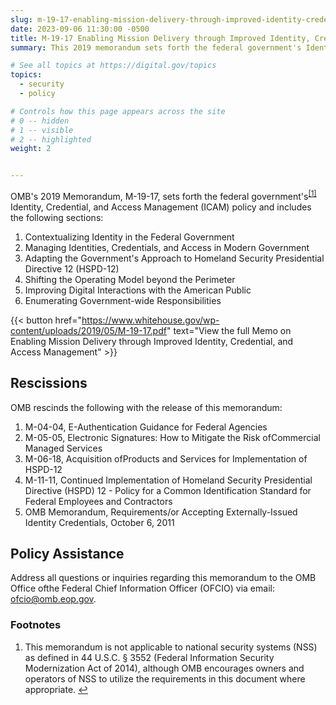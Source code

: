 ```yaml
---
slug: m-19-17-enabling-mission-delivery-through-improved-identity-credential-and-access-management
date: 2023-09-06 11:30:00 -0500
title: M-19-17 Enabling Mission Delivery through Improved Identity, Credential, and Access Management
summary: This 2019 memorandum sets forth the federal government's Identity, Credential, and Access Management (ICAM) policy.

# See all topics at https://digital.gov/topics
topics:
  - security
  - policy

# Controls how this page appears across the site
# 0 -- hidden
# 1 -- visible
# 2 -- highlighted
weight: 2


---
```


OMB's 2019 Memorandum, M-19-17, sets forth the federal government's<sup><a aria-describedby="footnote-label" href="#fn1" id="footnotes-ref1">[1]</a></sup> Identity, Credential, and Access Management (ICAM) policy and includes the following sections:

1. Contextualizing Identity in the Federal Government
2. Managing Identities, Credentials, and Access in Modern Government
3. Adapting the Government's Approach to Homeland Security Presidential Directive 12 (HSPD-12)
4. Shifting the Operating Model beyond the Perimeter
5. Improving Digital Interactions with the American Public
6. Enumerating Government-wide Responsibilities

{{< button href="https://www.whitehouse.gov/wp-content/uploads/2019/05/M-19-17.pdf" text="View the full Memo on Enabling Mission Delivery through Improved Identity, Credential, and Access Management" >}}

## Rescissions

OMB rescinds the following with the release of this memorandum:

1. M-04-04, E-Authentication Guidance for Federal Agencies
2. M-05-05, Electronic Signatures: How to Mitigate the Risk ofCommercial Managed Services
3. M-06-18, Acquisition ofProducts and Services for Implementation of HSPD-12
4. M-11-11, Continued Implementation of Homeland Security Presidential Directive (HSPD) 12 - Policy for a Common Identification Standard for Federal Employees and Contractors
5. OMB Memorandum, Requirements/or Accepting Externally-Issued Identity Credentials, October 6, 2011

## Policy Assistance

Address all questions or inquiries regarding this memorandum to the OMB Office ofthe Federal Chief Information Officer (OFCIO) via email: ofcio@omb.eop.gov.

<footer>
<h3 id="footnote-label">Footnotes</h3>
<ol>
<li id="fn1">This memorandum is not applicable to national security systems (NSS) as defined in 44 U.S.C. § 3552 (Federal Information Security Modernization Act of 2014), although OMB encourages owners and operators of NSS to utilize the requirements in this document where appropriate. <a href="#footnotes-ref1" aria-label="Back to content">↩</a></li>
</ol>
</footer>
